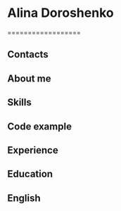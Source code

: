 # Alina Doroshenko
==================

## Contacts 

## About me

## Skills

## Code example

## Experience

## Education

## English